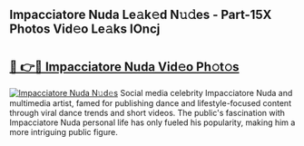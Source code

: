 ## Impacciatore Nuda Le𝚊k𝚎d N𝚞𝚍es - Part-15X Photos Vid𝚎o Le𝚊ks IOncj

# <h2><a href="http://fbf2ly.evod.top/?m=Impacciatore+Nuda">🔗 👉🔴 Impacciatore Nuda Vid𝚎o Ph𝚘t𝚘s</a></h2>

[![Impacciatore Nuda N𝚞d𝚎s](https://i.imgur.com/8V9OHl7.gif)](http://fbf2ly.evod.top/?m=Impacciatore+Nuda)
Social media celebrity Impacciatore Nuda and multimedia artist, famed for publishing dance and lifestyle-focused content through viral dance trends and short videos. The public's fascination with Impacciatore Nuda personal life has only fueled his popularity, making him a more intriguing public figure. 

